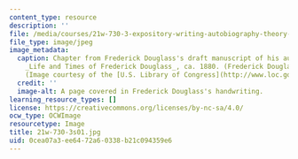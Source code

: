 ```yaml
---
content_type: resource
description: ''
file: /media/courses/21w-730-3-expository-writing-autobiography-theory-and-practice-spring-2001/0cea07a3ee6472a60338b21c094359e6_21w-730-3s01.jpg
file_type: image/jpeg
image_metadata:
  caption: Chapter from Frederick Douglass's draft manuscript of his autobiography,
    _Life and Times of Frederick Douglass_, ca. 1880. (Frederick Douglass Papers)
    (Image courtesy of the [U.S. Library of Congress](http://www.loc.gov/).)
  credit: ''
  image-alt: A page covered in Frederick Douglass's handwriting.
learning_resource_types: []
license: https://creativecommons.org/licenses/by-nc-sa/4.0/
ocw_type: OCWImage
resourcetype: Image
title: 21w-730-3s01.jpg
uid: 0cea07a3-ee64-72a6-0338-b21c094359e6
---
```

